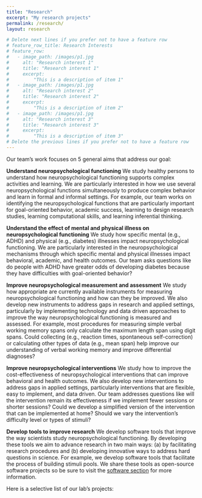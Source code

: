 ```yaml
---
title: "Research"
excerpt: "My research projects"
permalink: /research/
layout: research

# Delete next lines if you prefer not to have a feature row
# feature_row_title: Research Interests
# feature_row:
#   - image_path: /images/p1.jpg
#     alt: "Research interest 1"
#     title: "Research interest 1"
#     excerpt:
#         "This is a description of item 1"
#   - image_path: /images/p1.jpg
#     alt: "Research interest 2"
#     title: "Research interest 2"
#     excerpt:
#         "This is a description of item 2"
#   - image_path: /images/p1.jpg
#     alt: "Research interest 3"
#     title: "Research interest 3"
#     excerpt:
#         "This is a description of item 3"
# Delete the previous lines if you prefer not to have a feature row
---
```


Our team’s work focuses on 5 general aims that address our goal:
 
**Understand neuropsychological functioning**
We study healthy persons to understand how neuropsychological functioning supports complex activities and learning. We are particularly interested in how we use several neuropsychological functions simultaneously to produce complex behavior and learn in formal and informal settings. For example, our team works on identifying the neuropsychological functions that are particularly important for goal-oriented behavior, academic success, learning to design research studies, learning computational skills, and learning inferential thinking.

**Understand the effect of mental and physical illness on neuropsychological functioning**
We study how specific mental (e.g., ADHD) and physical (e.g., diabetes) illnesses impact neuropsychological functioning. We are particularly interested in the neuropsychological mechanisms through which specific mental and physical illnesses impact behavioral, academic, and health outcomes. Our team asks questions like do people with ADHD have greater odds of developing diabetes because they have difficulties with goal-oriented behavior?
 
**Improve neuropsychological measurement and assessment**
We study how appropriate are currently available instruments for measuring neuropsychological functioning and how can they be improved. We also develop new instruments to address gaps in research and applied settings, particularly by implementing technology and data driven approaches to improve the way neuropsychological functioning is measured and assessed. For example, most procedures for measuring simple verbal working memory spans only calculate the maximum length span using digit spans. Could collecting (e.g., reaction times, spontaneous self-correction) or calculating other types of data (e.g., mean span) help improve our understanding of verbal working memory and improve differential diagnoses?
 
**Improve neuropsychological interventions**
We study how to improve the cost-effectiveness of neuropsychological interventions that can improve behavioral and health outcomes. We also develop new interventions to address gaps in applied settings, particularly interventions that are flexible, easy to implement, and data driven. Our team addresses questions like will the intervention remain its effectiveness if we implement fewer sessions or shorter sessions? Could we develop a simplified version of the intervention that can be implemented at home? Should we vary the intervention’s difficulty level or types of stimuli?
 
**Develop tools to improve research**
We develop software tools that improve the way scientists study neuropsychological functioning. By developing these tools we aim to advance research in two main ways: (a) by facilitating research procedures  and (b) developing innovative ways to address hard questions in science. For example, we develop software tools that facilitate the process of building stimuli pools. We share these tools as open-source software projects so be sure to visit the <a href="{{ site.url }}{{ site.baseurl }}/software">software section</a> for more information.

Here is a selective list of our lab’s projects:

<!-- Delete next line if you prefer not to have a feature row. -->
<!-- <br />
<br />
{% if page.feature_row %}
  {% include feature_row %}
{% endif %} -->
<!-- Delete previous lines if you prefer not to have a feature row. -->
